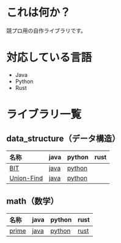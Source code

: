 # これは何か？
競プロ用の自作ライブラリです。

# 対応している言語
- Java
- Python
- Rust

# ライブラリ一覧
## data_structure（データ構造）

|名称|java|python|rust|
|:--|:--|:--|:--|
|[BIT](./data_structure/BIT/)|[java](./data_structure/BIT/java/BIT.java)|[python](./data_structure/BIT/python/BIT.py)||
|[Union-Find](./data_structure/Union-Find)|[java](./data_structure/Union-Find/java/UnionFind.java)|[python](./data_structure/Union-Find/python/unionfind.py)||

## math（数学）
|名称|java|python|rust|
|:--|:--|:--|:--|
|[prime](./math/prime)|[java](./math/prime/java/Prime.java)|[python](./math/prime/python/prime.py)|[rust](./math/prime/rust/src/lib.rs)|

